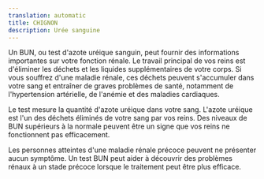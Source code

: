 ```yaml
---
translation: automatic
title: CHIGNON
description: Urée sanguine
---
```


Un BUN, ou test d'azote uréique sanguin, peut fournir des informations importantes sur votre fonction rénale. Le travail principal de vos reins est d'éliminer les déchets et les liquides supplémentaires de votre corps. Si vous souffrez d'une maladie rénale, ces déchets peuvent s'accumuler dans votre sang et entraîner de graves problèmes de santé, notamment de l'hypertension artérielle, de l'anémie et des maladies cardiaques.

Le test mesure la quantité d'azote uréique dans votre sang. L'azote uréique est l'un des déchets éliminés de votre sang par vos reins. Des niveaux de BUN supérieurs à la normale peuvent être un signe que vos reins ne fonctionnent pas efficacement.

Les personnes atteintes d'une maladie rénale précoce peuvent ne présenter aucun symptôme. Un test BUN peut aider à découvrir des problèmes rénaux à un stade précoce lorsque le traitement peut être plus efficace.
